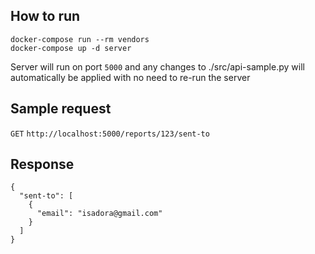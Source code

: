 ## How to run
```
docker-compose run --rm vendors
docker-compose up -d server
```

Server will run on port `5000` and any changes to ./src/api-sample.py will automatically be applied with no need to re-run the server

## Sample request
`GET` `http://localhost:5000/reports/123/sent-to`

## Response
```
{
  "sent-to": [
    {
      "email": "isadora@gmail.com"
    }
  ]
}
```
